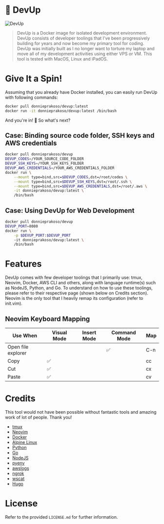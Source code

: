 # :rocket: DevUp

![DevUp](https://circleci.com/gh/donnieprakoso/devup.svg?style=shield)

> DevUp is a Docker image for isolated development environment. DevUp consists of developer toolings that I've been progressively building for years and now become my primary tool for coding. DevUp was initially built as I no longer want to torture my laptop and move all of my development activities using either VPS or VM. This tool is tested with MacOS, Linux and iPadOS.  

# Give It a Spin!
Assuming that you already have Docker installed, you can easily run DevUp with following commands:

```bash
docker pull donnieprakoso/devup:latest
docker run -it donnieprakoso/devup:latest /bin/bash
```

And you're in! :metal: So what's next? 

## Case: Binding source code folder, SSH keys and AWS credentials
```bash
docker pull donnieprakoso/devup
DEVUP_CODES=/YOUR_SOURCE_CODE_FOLDER
DEVUP_SSH_KEYS=/YOUR_SSH_KEYS_FOLDER
DEVUP_AWS_CREDENTIALS=/YOUR_AWS_CREDENTIALS_FOLDER
docker run \
    --mount type=bind,src=$DEVUP_CODES,dst=/root/codes \
    --mount type=bind,src=$DEVUP_SSH_KEYS,dst=/root/.ssh \
    --mount type=bind,src=$DEVUP_AWS_CREDENTIALS,dst=/root/.aws \
    -it donnieprakoso/devup:latest \
    /bin/bash
```

## Case: Using DevUp for Web Development
```bash
docker pull donnieprakoso/devup
DEVUP_PORT=8080
docker run \
    -p $DEVUP_PORT:$DEVUP_PORT
    -it donnieprakoso/devup:latest \
    /bin/bash
```

# Features
DevUp comes with few developer toolings that I primarily use: tmux, Neovim, Docker, AWS CLI and others, along with language runtime(s) such as NodeJS, Python, and Go.
To understand on how to use these toolings, please refer to their respective page (shown below on Credits section). Neovim is the only tool that I heavily remap its configuration (refer to init.vim).

## Neovim Keyboard Mapping

| Use When | Visual Mode | Insert Mode | Command Mode | Map |
| -------- | ----------- | ----------- | ------------ | --- |
| Open file explorer | | | :white_check_mark: | C-n | 
| Copy | :white_check_mark: | | | cc | 
| Cut | :white_check_mark: | | | cx | 
| Paste | :white_check_mark: | | | cv | 

# Credits
This tool would not have been possible without fantastic tools and amazing work of lot of people. Thank you!
- [tmux](https://github.com/tmux/tmux/wiki)
- [Neovim](https://neovim.io/)
- [Docker](https://www.docker.com/)
- [Alpine Linux](https://alpinelinux.org/)
- [Python](https://www.python.org/)
- [Go](https://golang.org/)
- [NodeJS](https://nodejs.org/en/)
- [pyenv](https://github.com/pyenv/pyenv)
- [awslogs](https://github.com/jorgebastida/awslogs)
- [ngrok](https://ngrok.com/)
- [wscat](https://github.com/websockets/wscat)
- [Hugo](https://gohugo.io/)

# License
Refer to the provided `LICENSE.md` for further information.
